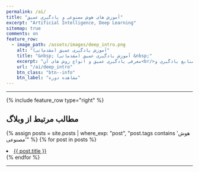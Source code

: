 ```yaml
---
permalink: /ai/
title: "آموزش های هوش مصنوعی و یادگیری عمیق"
excerpt: "Artificial Intelligence, Deep Learning"
sitemap: true
comments: on
feature_row:
  - image_path: /assets/images/deep_intro.png
    alt: "آموزش یادگیری عمیق (مقدماتی)"
    title: "&nbsp; آموزش یادگیری عمیق (مقدماتی) &nbsp;"
    excerpt: "معرفی یادگیری عمیق و انواع روش های آن<br/>مدل های مختلف، منابع یادگیری و ...<br/>به روز رسانی: (1399/3/6)"
    url: "/ai/deep_intro"
    btn_class: "btn--info"
    btn_label: "مشاهده دوره"
---
```


-------------------------------------

{% include feature_row  type="right" %}

## مطالب مرتبط از وبلاگ

{% assign posts = site.posts | where_exp: "post", "post.tags contains 'هوش مصنوعی'" %}
{% for post in posts %}
  <li><a href="{{ post.url }}">{{ post.title }}</a></li>
{% endfor %}

-------------------------------------


<div class="well">
<div class="rw-ui-container"></div>
</div>
